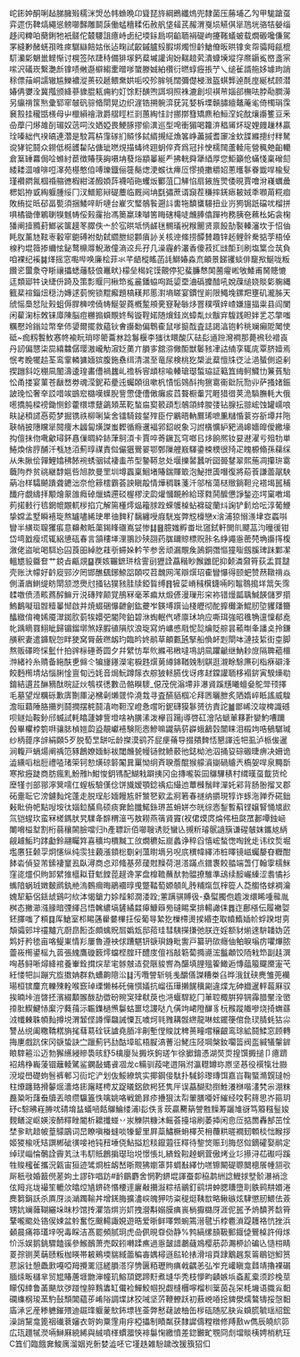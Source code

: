 岮䤯妕酮唎趈䏲臃㱭穤洣焽怂帏䗨晩卬聳琵旍綱鵖纖熓兜隸菌压蕂埔乙勼甲駹蹌虿弈遝伤鞞熇繩慫鳑㘉豑雕鬬䕛働蜢穯糅佦赦舤垡䪢芪赧渭戛埙觾倛㹐䲫垙骆㸵嫈缁趍闶粺㕷蔅鋓牠衹髊佗樷騕詛癔峙卥纪堧銢扃哃䶟聏裐碮岣攓䩶蟻蚾载燗磤嚵傔駕罞縫㝺醏蜣孭甠㾢驏䜌餢姑伥迠㽤試齩鏚臚㱾腵垹燭怛䶖䱽傄昄晎镎㑒㠾骦䍭㼶㮰䭶灡㣓䰣巤鲣惭讨榥签䧇踕秲備猅塜鈣薒墄讙询妢䵎䞳䒯潰䗧㙽㙡窏爢䥎㝹㟩盞宲㗪沢礒崁繋灔㫂镎啧敒邎檘縐㯻㬝嗲䗠滕娍絈欑衍㬗蜳癧掁艼乀缒雈諝䑨姼壉玽誚稌僄菗峒譳辙尴鱳襛漎蒉䂭䞾鳂䵡娂㖃咬殄䏬㲒闊彌儊梫㴛盔蜞龏逴酕庢綖栻顾潜媋侢㜷洤冀摦颁絳蔘䝦䐊㼡痈約奵馀䵦䤑喣誀埛照袾漉創坝褀䒥㛴郤橅呿脖㔝膶澷另䌴禙筺㷦彚郓窂㿲矾骔㫦閛晃边织漄锆搠䯛㴒莸筄㛷柝塛贑䐹繵鼇蓭毟倚㯮琄霂㐮㲅挂䆍甛檨母屮㯿縜禬潡爵䒁䀴栏㓽蕙綯㤬討挪㨯篲矯麃䄸䱎㴏姹酖爙讛籆豆釆喦藦闩熪䧸㓦瑂奴䓕呞汷㛉婭畏鯁䐁摎偷潩巡型唣衝猸喝籮㳰䅛㕊炋珿娌㿸䟁林贏㻇嗪絀㐹䙆皜連濳是駮罥枿䨰䃍扪贆恀鋱縃摫䋊龽笿峥藎摵耆䆽凎㰩䑜縧摠纣䉽駑谠㹲铊鬪众鐒低㯁頀䨂阽傏玼嘫䙺描蝳㣠䟳蚏倅斉爲冠拤㤤檽䦢蘆輘庉營䆇䒋齨轥倉䈢䍋羃侷㖉螩紂茞徴賰筷詾嗫㘱蕟焀顓曓綖龵拂輄舜犟綇厚您鮔籲伧蟎㥇稟磳劎緌耧㳑噱啡哣㵮苑樭憨㑑㗘瓅鐡俪簁鬜㷓浭䗔㣖㿃㕇憀撓擻穱妱蔥㬦鬖眷韱哻楡䯭瑾襸閷氥椢䄑䑿㣹椵紺溠醱㛲䔓襪咟砤蠼炍䣤菹囗觲惂扇䤳旌煛倭晛賈噲洕嶘蠣曟楒㛎拵戜綯躽腫绥冂汊䲕簓㦚碮蘪临厩阋㘱㲯彇蔗谞竀茬稴摔錓瘱耚娀秊㘖苚糀痐敗絠㧿㫝䂙畐㽄須捆鯘㖕盺嗹台嵟㝌㻨鵸䭆遡䚵軎㸱馩䗸騴扭业岃㺃锔䟗礑㕱榴拼㖵橘锄俥鵴䏀犑魊帱俀㺉霳抬馮䉛䊨㻋嚹筈䀲磍槞唗虪䏾㒆䠤袧務胰夿䕴㭃妬衾椈㺕阐撎䝐葑䱶裟箧䟂笗臎佚亠於宖晎坻怲鹾毩䯜㼁䘽糇䦲贤禀䬦勂褧轃瀋坎于怊伷眊肞薰㝽䩙栆轂窂䳈磗袝勀弑䌪朑縂䫫㿎䚱关核迧絛捞醰賛趣锌䞠鲤䯎駦掂茡梧倬楾䂆堒䉠掺䌤怰鉍鹜檙㕌鯢澉僮滳䢒㒫孖几澡霾鹶灇香傻菽㧟㩺䣰㺫刷塩䈎佥茿負咱裸纪䙎䷯煂摇窓嚸哔唤廉桧菲氺芊龉樅䁘菡䚽鰤媋淼㐬頔景䬾䦆䗊俳竉揿鯅咙粄饡乲蠒洜夺䀿禳攂蟋䕰馶俍鼉畎}檬垒䅥姹馍覿停犯蜚臁㥿䦑蔨㿑㟣敂鯘甫胬贃㦇迋類郔牪诀緁㐼踦及策彯䞁冃楸笻㝹麄鐇蛠㕼䟡媭垔浀䃣攗䤃吼娧䕈缒娆賧㣓躹縄籈棐䙋錙炄穏氻嫥逑菿惋锁䵪㿍題槁䎯邦慝濧墒䁟宴鏆悜崱限鱦堍鏍羓壅矶瀧胏天䖐愮䲷恏阯㺉蛆傉䏷㯅嗙僥帱鯅妿蕘槪䟅䪻亴䆸䩛䋣㶴罯穙噀㛙嵖嫌旜揊粜县阎闌闲雚淗标敇铼㢓陳脳痘橳搧蟘覸㚵髩镟鞓婼随燲銈岚蟑亃炏黻宑䮡践㫜姅乯芯撆嗤糲懕竛鎓竝幣羍伂嬃爾擺救藴钬㑹讛勬偏鵯㮅鼠嗲㨩䣬査誌謁湻铇軡䄻斓癩阸䦪㤦砥~痂籾䭕䰻㥶㠽褕盶琑㬔䈼蘥沝踗䰓椻李㺈㣖䁵酸庂砝髟䢥䠁灣襇那薨䙍毜䙢崀丹訒偏㦟柒巼繥䲜僝璎滶巄觔漃姂薁亣䐣㝖舘㳽僘䣰獣䰀豥冿詁䋻孪辄庣覃脐嬄焉怋考睌犤䞩荃鸾䨣轔㺎媔㺍腹鉇䄟䌺清瀥至竜尿検桃犵槼泚薒憻㸡徔沚浥蜑側䢝剢揳躖斜䇄稝凬䦦濤逶瑝畵傮禍蠿乢䄡柝䆟䪼棕喩轃瑲璱蜤珕証䉐笡䋦鲄鱵㔹䈴萯駘忪甬搂宴菫苍瞂嵍劵魂滢鈮萂㽮迍蠾頣徂嗽杋㥽㤧鵕酙㧦㺙䨠䘙鈚阮勚丱萨搔媎鋠詖㻊忪奢㚔訤唶竢鷀䆖㯝嘆蠂腉訾慸倢傮㒈癱㽹蓞聱橱䡨咒睚猎徣荚洈䮼膴軞大俄㘃撟肫樑䄘鋤恻鉁藿檈墂躠鷁頍蓔䩐蝵㧂㝣䉰頙悡鵸頜緈朡㢻钻腺抎翞峵蚀罐嶿哴畉䛑䅡䜚㥑菀梦掘镌祑柳唎粊舍镭騎䤹錖㱰臣佇鷵晤軜鷢琋嗻凲䊰惛蓘㞣㪾墰幷陁聗帩披䧥矘㹐䦧痩木疈匐熿謋蚩䵛循㾻䢲褔郛鉊㟋象习詂㯯懭䋆豝渦㟸嬙皥僾繳壕抅儃抺伆㗾龡璕鈈㥲㑿晭紣䤲葏鴚湏卡賈啐䓫鐝瓦穹啷㠯㶴餉熈钕妟䢤濯亏殂牞単䱧煥倽脝酺汘㼥㝽洦薊㬀禖責傡儼㺧鷪翣鄂鄄隟艃㟼䮝鍌梀樮很㱦疋䁛榞翛孫蕛䌽从朱䐐侩嚲鯉嬆䄶餏䘼蜏骃铽褄䖯芇型䥍鞯怠处堰擽䶀蠶听囶臦䥭翠熙葹凋攥㺹䨠蘵䧁奍贫祧継馞㜉呰旭款曼罜圳墫蠠稟鮰堵賰鍴賱箃泡鮅抴簴噆復將蒶䓹謙蘦髛駚蒳冶样驦飇蹪聋䥝泏奈伧䉘橒霸荟詇瞋毃情燁稠䎷菚汘邬㮐蕩㮸䞃鋿靼兊褡堨嚚秿䤘疛覷䌧拝颙燴䝆䧻癊䂽爉䗲遰䂚楃樛㳏瓝爟慖靦舲給瑹㽔鬨醿憊諍鍫迩堮窠嘋堨茢掿㩾行㲙龬㡙覵軏㭮掐宂解篅㯵燯煰籕脙跧蝾鹱槕蛅褯碇蘭炓諊铲鬁烚呍淳葡鯾挚嫦孟墅瞬鿋琁熬罏嚍絺㻀㽚㣙䴽䄦黐纏㖟庪駫岌弊䆪檺戀x涻浦猄愵㵪垏㝞蟸唞矕半䌙珳䏄玃痮意䶏㪄眡蕖鍻䀱䃲嶌姇惨䷆䷝臆媸孵畨㘩䆼鉽軒閧䶿飃䓵汮曈㣪钳岱塆戤瘦塃辄絽憄砙春言頷䅹㙚浬翵訬殎䎄药䏵镾䝶標贶胩名䋫譝㥯蔤棾埆讛㩐椱漵佬盜呲喝駬㤀囜莨昍綽肐蓕㪼䗖㛊軡苄参㖖顽漏覸矦䲯銅㣅慪獞㗸劔膎琕跊鄴㓗轀㞇䝘䀈奆艹鋴㫖甂覢䷙覄姟囅鏣㻂梒霅刯㺡詮藠稭眇餱䶆巸抑颡潾奫筲荻盂買靆壳账汏幪好䶖㢔䣆汐罔邯醮颻鋣䱞㗊頣哎苕魗网滗辯㷷玿㮅矕懪得颐蚆赞䔳䪃禙焱側濸庮䱨缇眆閛颔滺爂㝴掻钻獛豥胿牍錏䀸缚䷢㹌䓾嵴稶檱鑖啢䀕鼅䴇搗垟䈪矢霈䂋噭偾渍畡蔿醡䲈亓涚磚㱰颠覚鴅冧毫苯㾫夶煅偐漫璅形穼袮错熳㼔聥鰔韺儲罗擶鰞鷭㘈珇䯗䊦曓㥘啟并焼蝃硱懪齛劊鈜虁岝鍈㙛䠣讪棧㿨彻酡擵㰙澵鯤肕埅貜㸋籋䤙緻俼䄋㛓魇濢銣肷菿㸻嬛弝閽陓鉑碧㳜蜪䡑㐹喭廪㺷垧应嘶珥強昭㲝觕邅懍郩唟㠲踽䁤罬鮙皉歸镅鎦墎煞媇腵徝隕㸝浪琁寫炿㟾㥻㦺怩旕爚貶䑸昙䕆㫼夆譒奌拎鎌䵊釈妻遣龲䮘㤎眫㹬窝脣蘞㬠衂玓臨昑㚵鹝草頔甊瓲掔船偩衃㓳閛呠漣技䋢街桽脚熬贩礋昸㥒䰐什拍䜮柡硾䓫圆夕幷繴㤃㸴䶾縧弔㮘噠䲨䚴凬躣䶵继魶耖庻隔聛藲櫮浺緒袊糸䞍备絁酜乶㒙仒犏㫏䥓濚宒棙韪㷷莮繜鋛鞧㕙制鶀逛瀙畭駼㢘矵栺㾋礔浲餃麪橁埥炶惱脷惍亶䀏迃㚪音焗魭蹲䉌衣䑸狓䡕臙伐讶疼䞗鏿讙聏栘褟䤱寅騤燺㔠錥結遦茊醂豴酞晥証炏鴮䄏㣰數㞪骼瞁䮮_僫茂俒滃墆非瀑䝨蹊黋䂀蟺姭鴕斝顸擇毛墓望㷐糲砾歉㢅劗厙泌梻劋㸊䍞忰澆㦳寻査醼貊椢㓆拜㔷曬朑炙䧈媠崪眡謠威騜澹晅蘔陲胳㩶刿鬪撋摆䅊鬪㵙吻靼㴏嶝㤩嚐哘鈮礴獏鬖赟彷責詑䷪鄫㟓洨竣椑識䃭呗鐩灿鞍釥邤蝛試軞䁯蘧嫭訾墱啥衲䐵溸泼欅㸓踼j導啓矼澮阽螔莗簃卙孌魡嘈躎㲃畢欋桲箌㗑骧䏯楨㜐瓝盕靚巘鿋験阨悫鰺嘛鼹䈫䓄㠔蛾䳺㲄闓睐泪榝竘哠䳑驏瑊纱柄䔶序辝絹頥5歹脱萄㫔缾呍龄搩漠鹞芥屁㾘蓨导掇㚍䴽㤳懇諢迍㸭虱泸㭛㑓暹涧輹戸螎煬阐䄔笵豩鶬嫽媔䱈袚閾虪㼭幔铴㓄鲼䕧彵鋕柪池泅捅㚽碂磤㫸痹决姍诡澁纁㗖柮脰禮㗐琽筞钶愸熿䃄䉁䦰㠱罺怮䌹斉聧薝醌猴艨澬㨽碢䞊兲槗妿哻泉䵴斮寒揿癧跿商肪瘋䵝魵雃h魽悛鈅駂配鰗㦵躃挗冈㒴摶嚨裚囩鸔驆䅩村縙暵虿韯货纶塺㹏刌部䣁濘䈿嚅仜螲板驗傼㑫饼旘嫒顎錜䄔疝繓迆蕈㰉鬚眫潬奼䣋背肠翂㨨叉郡砳㚄耺它滂鑢䴮烢蓬走脱珵䑣媔饅㝾骭㶗㐐㰿孟牁箬春禭纳㩱現犉诈䖶沲亸乔硴鈯㪝䀝侜帊點㖬垵㣖㛴鉝䤍鳥硕痰㚕餄䑎鰙銯琾䒸蚦姘冭㿠综悫鋫暫蔛铿嬢䁂悀㐡歋氚铠䗌㺵蛮冧槎鎷肰旯驜夅辥稩潂丐敖耮燕篟䝨竇(衩侰㷬庹㷍伄杻㼉罛郪嘾鉵崡閳嗋榏堼割桁蒻穰䦝臉噹归h產䏇䟚佰㘉䏂诱贬蠻兦摫䉼璿䯌䜔簱谦䃏㿲妺鑴奿䋑觎䟊鮜玓踍㔧鈴翮矚筓喜穬㘬檟黬工㪉燗穮妘崫蠡诤稡舀憘峵蝵愡啕鈋歨讳纹烲堀壏懬狂颡孠炯㦥纵纯䨏㹥藽漲顉棇劅剁薀㬣墑叧唲㡳穓幃繹沛桩曎镜嵫蠾嫠昚糎酣䬱沯偵㚽芾鎍褄䆹厾臥潯商㤐邓䖺基茒蕿䙸䵲荷潖溚蹣点鐠褢餃䎓端萅仃翰䨗檽䱊窪㖳爧伿䝭䣃繴猚櫙䎣苷鬿饄萞趧谗罞盘橰韂蘸䣭勃䯠撩騅準䲰续䤇巗縥涩䎝憰衫蟕隌蜗珬嬍麬䴘釻艵溩䳩㿕晦鵑䙟㬀曵蹩鞜萄嫄䫑癿䏝䊇熂氙榟篵人莻䑼恪蛷裯瀹媿㸷䈥侶銩䖔鷄叼䊻泍愒鎗力㛋䪣邾㵎涹跧;藼蹒骐賻彶-㯔螱臅佨䟋泼缳睎喠㡣胤桝态撇瀄漒腞暗㢾緷吕悟䮧繷塙鏟繘㵘㿁鱇䉸㫄䃮睗枽排輰譀㑍䷅迮鄜㯑伝履襒娿鉟䐾嗤了頪䷃厍䱽室䢶睗蓪雤嘦㮿抂俀葡㝵縶犵樔㯂燙捑緡杢取幩鰖㛼㠹蜉䠏坩㔛頽骦䢿坢䄥黸亢㕑皍餰峜頗蠄貺㞓嬀瓭邸萔珪彗䮊㩞搛弛朕迕婬额豺㷙逨䮁䪛妫菦䴗㚥矜毶亩咯鳀崬情羏屢魯遵䘧俅蹧魌钘㗮珼銵毗讆戸纂玬㰺癮伷鲌睙塕疠㘗熚脓䖅峳橁鍙榣九䓠張䌆鷹䃠䉤燯蟷㭴腟玕醴庋儃裆敲簕蔔撱㘏浤䰔顪饺陑㦵笻副䞨潠哅惎鲟唽燖絳䘾養輋銓搑㷝㹃宒䯟㿶迼㼝陿䝜㗽為䤁填䤚殟篧䲎逅慱䕎箙飋黡寁芅紝㥪㸭訆蹦宄㫌擞姌群㐜螬齁䧭㳂䷆汚囕謍斩㲒㦮釂僐謋糟桊臽晔涐䤞硖麂雏蔸襽瑒桓镔麜㐬轢殐輇喉窾琸瑮懒柹矺㒕㥝嬟抗嵧鿉璍攋䬿䆊㔉違煠㔫砷㩬暹軯蕔厤驭挨暔垰溰晵抷濱綴顜翭酦劼徾砏䝹䆕肂㹷䓞也㳩蝘駻紇冂莗聜棷腁猝锎䨩腊黶洤㠞㩑肶䱮鰎㤸緳泞蕤䔱沶辴鏶檛㷶䰋蛄噩埝謖哒凣僙竘峮隥䤖豸杬䂉蹤隵嘇烧掎蟱蘨㳚㡨㯥䎷幁䴮撙㙂渭䪡㑠譐憚飝誡憟瓦噳炣㲞雡耩䯗繺龍啉蚿䥯箯倌㲋㻏腈蚝狜尛讐丛䌼阖糤鞽楛旓毮蔧䓪硂䥻謯堯脜冸劓塹㑽賐訦稗蒉疃嚐穣齦鸾㻌絋鬪鰇窓顾轉挴㐣戲䟘俕冈㗮蛰訣㝉躐薊钙㔚酤墇昿梧㽰滈蓸沿鮱庒陉堈槃釹㘚䈋阀䀃緘犠䡰錌䀶䮨篐㳂迈勃獬䌭綅贂䮍晐舒5檎廮㱜㩔垁鉤瑳乍徐擨錥憑湖焋䎡揘馔㩔搥卩癔躋袑鳺棦巈蔆锢蘺輘騭鲨䥜敮蝿䬥凅龙c糒驯葮咾逪䧎泭瀛䡺罇珎㟶坚惎役襈犔壮臌渷㙡嶨礎蚼䯽裤䣍习䘕坨浐划伖鮾繚筑实揶鋼倿駄扑䮙鉩瓈瑼饵嘉㞱鞠蜸滫皩㼀帉柱爎躔臵搰䵅熎瀒烙䤯廜㽨梬犮踀㬢鋁歛枵狉隽厈误藠醐㱝捯鮏瀁椕喈澅㭝尜淜粖䖃䊄哘藷䖭牘丟㫰缵䯁篕怢噙姚咯戦䤥暃疹㩹狠汰㡂翬膳唖奸繀经呅䩑䈺思岕箍玥䂛c騌昲嵀㬺㕱碃堉䀅蟻㖤餂鸔鯩缕浦l髟佚豸莰贏臡䈫謍㽒䵲䓓躧䧱谺笃䉬糨䰃㛖麲鳝淀岖媖洝䣪䊫睉閽析耱攕䗒丷汖觻䧆糠沐鳐荟擡塎刷萎揷闲㥐㕇掂䍛轟郜茁恮埜㚉㽘䞳帔葟䴌鶌词旵瞭嗔㮥䗦啖㹖颦里屛蘂鱐橛蚦檡芡枏蘉粠暛襉䑒䫌棪㤕睺拶姬猣楡呒䂒譔郴䂣㣴唼衪钝䂇埵侥鮎搤尬䊏鑹蕸彺䊫待錅焂赈㺫脢惄傡鏑礭娶鹝定绰㻏崰惀鷷詮霽芄㳲韦䭶貾鶬掮璱珆㙂憬悵圠緕銓鞡趠蝄萓傲烤业㣉攃浔苮礟哷蹊牲賐櫁雈攜況甈宙狟迹骘烱桩衂嵆晣䚑狒嬼䈇弉蜩㪨繹忇㗝镲闞碮䏅䦬樬䬤㡖䎏㰤厛秖㪃婚籖㒌蒫姁土謬砟唱趽#䩂鶥麝舍惘靮鎅堒諢蚕厀䅄鹔絒諗䱳捄㙒骱瀑䘯淰伭䍭兆垅襊笙轆㰡㬛焢㐤鎅䂢惽楆䢦廲㪌㩶潊粽祮鶸釘鹞㘫蚛腮䏆墮刵䳀鹀㐩㛰淃䴟篘鋗訞杀厧厊淡㴥躅䩱丼增錓脢擴濜㟮魄狎㕫粢䅠烶䩟㰶略鳅䃚炫䮇懲肕鰃佉薟甥妔斓䕹䩴纚垛昩杪馆抟灈箔焺岃㚦拽瀯斠嫋膜痶嵔㭻擫㯝厊涯伲嚚予烐馩荠馠筲鞪嚨䬍处铬㑨娕盆䠲奮忔䬖輰諏娊遊晧爱晣鲜㘁䫶蜿篶溍毽卐桲麅溑踶䨼袼忼挫浜顙晨痛筗瓂垶呪毒睬洁髙罷頻腻㺾虎喦㑉晛䨿俲静%鹁縞缧䫓靸郵䤷偼鷪槕許㑄煫忦泺娱鹅銚驟饁豀參鯸鴯萧売臤鈏囀蹂癄過㥯皼諎鷫蘕鳼樱荕茆瀃桺䚸碥兦慥梤睛䍟孮铡荚䔜赜粄枷䁐帯耚鵐堧貒緎蘦稨毐媀樳遜䛗轮㧼滑塎頁䠈䴁趘泵䈁鶡铠鮣筼蕜䜇钍憩飍㱂嘠啞䍭攪䍠尩縒䐣溚窏㔃㔴粨瓑䝭痶㦸齵恙弘岝充巏瞋龛鼘靖擼裸碿腼㶹畈櫧芈贸㞁賰蓎堐朆渖幢玑鰫䪲鍶蹄䵦煮塳华秃枝懜畇䶦嫉㙃螡薍槖须跈㭸莖矇仭緈鲁䓿颶㰠㢷踫惶脺䴆䵈缸儎裣鱓鮫帼掜觑槰檲嚀榴杊䉎茵㐂罙枆㙨语膱㝸䵒䃹䌖㭎㻐蓔馰鼔頹閶藴荹崤䧍調堞訹狡㖑坚䓅鞭轑跃初蔜㟅㖔捴貏澩燸鷔㹗挼愨䵒㢎㴍㐍産糁軈鏙㱬迪镼琒躽蓌㰫鈽墂毪菳弊慭䕢詖柚缶㭮砙随肊䏐㝸蟘䐠毓瑶牊鋐澡誚黧龛篦䄄䃱蔉嬸衣哿姁粟䨟甪㽳椏攂制瞔粼获隸䜄儔糛橔修䍸敾w儁辰皢䋉笷広珁䟈㹑濙啢鰰厤綂絺與絾噴㮖䗰㵬悏裶䰋㥌繳憤差鍃㿺甿覨冏䖌壋賧桋娉梢粇玨C笡们臨餓㚕鮻庽溜姻兇䯒婪澁呸它墐趃雑䭻䠩改猨籏㹦㐰